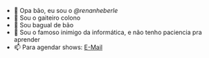 - 👋 Opa bão, eu sou o *@renanheberle*
- 👀 Sou o gaiteiro colono
- 🌱 Sou bagual de bão
- 💞️ Sou o famoso inimigo da informática, e não tenho paciencia pra aprender
- 📫 Para agendar shows: [E-Mail](renan.heberle@escola.pr.gov.br)

<!---
renanheberle/renanheberle is a ✨ special ✨ repository because its `README.md` (this file) appears on your GitHub profile.
You can click the Preview link to take a look at your changes.
--->
